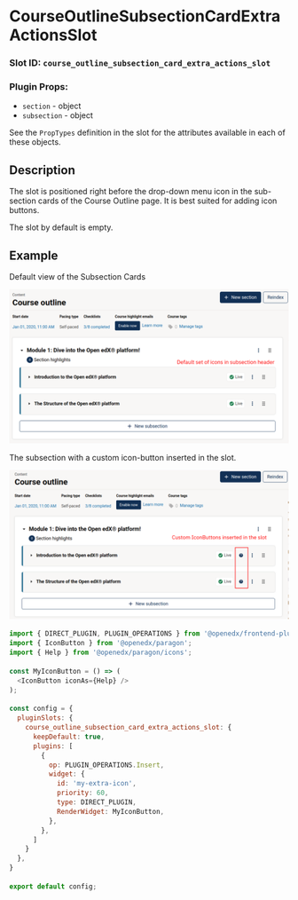 # CourseOutlineSubsectionCardExtraActionsSlot

### Slot ID: `course_outline_subsection_card_extra_actions_slot`
### Plugin Props:

* `section` - object
* `subsection` - object

See the `PropTypes` definition in the slot for the attributes available in each of these objects.

## Description

The slot is positioned right before the drop-down menu icon in the sub-section cards of the Course Outline page.
It is best suited for adding icon buttons.

The slot by default is empty.

## Example

Default view of the Subsection Cards

![Screenshot of the subsection card](./images/default_view.png)

The subsection with a custom icon-button inserted in the slot.

![Screenshot subsection card with extra icon button](./images/custom_icon_button_inserted.png)

```js
import { DIRECT_PLUGIN, PLUGIN_OPERATIONS } from '@openedx/frontend-plugin-framework';
import { IconButton } from '@openedx/paragon';
import { Help } from '@openedx/paragon/icons';

const MyIconButton = () => (
  <IconButton iconAs={Help} />
);

const config = {
  pluginSlots: {
    course_outline_subsection_card_extra_actions_slot: {
      keepDefault: true,
      plugins: [
        {
          op: PLUGIN_OPERATIONS.Insert,
          widget: {
            id: 'my-extra-icon',
            priority: 60,
            type: DIRECT_PLUGIN,
            RenderWidget: MyIconButton,
          },
        },
      ]
    }
  },
}

export default config;
```
